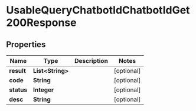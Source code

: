 

# UsableQueryChatbotIdChatbotIdGet200Response


## Properties

| Name | Type | Description | Notes |
|------------ | ------------- | ------------- | -------------|
|**result** | **List&lt;String&gt;** |  |  [optional] |
|**code** | **String** |  |  [optional] |
|**status** | **Integer** |  |  [optional] |
|**desc** | **String** |  |  [optional] |



